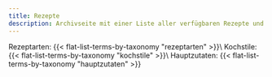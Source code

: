 ```yaml
---
title: Rezepte
description: Archivseite mit einer Liste aller verfügbaren Rezepte und deren Kategorisierungen
---
```


Rezeptarten: {{< flat-list-terms-by-taxonomy "rezeptarten" >}}\\
Kochstile: {{< flat-list-terms-by-taxonomy "kochstile" >}}\\
Hauptzutaten: {{< flat-list-terms-by-taxonomy "hauptzutaten" >}}
